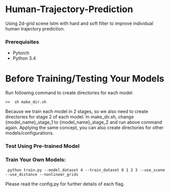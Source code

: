 
# Human-Trajectory-Prediction
Using 2d-grid scene lstm with hard and soft filter to improve individual human trajectory prediction.


### Prerequisites

 + Pytorch 
 + Python 3.4 


# Before Training/Testing Your Models

 Run following command to create directories for each model
 ```
 >>  sh make_dir.sh               
 ```
 Because we train each model in 2 stages, so we also need to create directories for stage 2 of each model.
 In make_dir.sh, change {model_name}_stage_1 to {model_name}_stage_2 and run above command again.
 Applying the same concept, you can also create directories for other models/configurations.

### Test Using Pre-trained Model 


### Train Your Own Models: 
 
 ```
  python train.py --model_dataset 4 --train_dataset 0 1 2 3 --use_scene --use_distance --nonlinear_grids
 ```
 Please read the config.py for further details of each flag.



